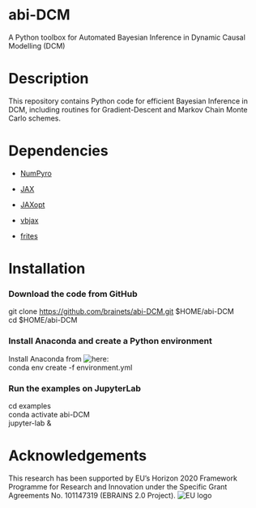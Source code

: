 # abi-DCM
A Python toolbox for Automated Bayesian Inference in Dynamic Causal Modelling (DCM)

# Description

This repository contains Python code for efficient Bayesian Inference in DCM, including routines for Gradient-Descent and Markov Chain Monte Carlo schemes.

# Dependencies

- [NumPyro](https://num.pyro.ai/)

- [JAX](https://docs.jax.dev/en/latest/)

- [JAXopt](https://jaxopt.github.io)

- [vbjax](https://github.com/ins-amu/vbjax)

- [frites](https://brainets.github.io/frites/)

# Installation

### Download the code from GitHub
git clone https://github.com/brainets/abi-DCM.git $HOME/abi-DCM \
cd $HOME/abi-DCM

### Install Anaconda and create a Python environment

Install Anaconda from ![here](https://www.anaconda.com/):\
conda env create -f environment.yml

### Run the examples on JupyterLab
cd examples \
conda activate abi-DCM \
jupyter-lab &

# Acknowledgements

This research has been supported by EU’s Horizon 2020 Framework Programme for Research and Innovation under the Specific Grant Agreements No. 101147319 (EBRAINS 2.0 Project).
![EU logo](./eu_logo.jpg)
